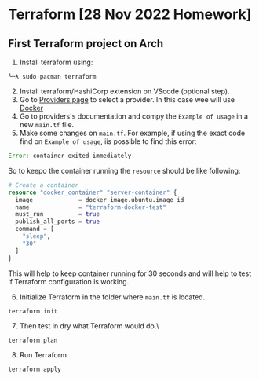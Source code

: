 # Terraform [28 Nov 2022 Homework]

## First Terraform project on Arch

1. Install terraform using:

```
╰─λ sudo pacman terraform
```

2. Install terraform/HashiCorp extension on VScode (optional step).
3. Go to [Providers page](https://registry.terraform.io/browse/providers) to select a provider. In this case wee will use [Docker](https://registry.terraform.io/providers/kreuzwerker/docker/latest/docs)
4. Go to providers's documentation and compy the `Example of usage` in a new `main.tf` file.
5. Make some changes on `main.tf`. For example, if using the exact code find on `Example of usage`, iis possible to find this error:

```js
Error: container exited immediately
```

So to keepo the container running the `resource` should be like following:

```terraform
# Create a container
resource "docker_container" "server-container" {
  image             = docker_image.ubuntu.image_id
  name              = "terraform-docker-test"
  must_run          = true
  publish_all_ports = true
  command = [
    "sleep",
    "30"
  ]
}
```

This will help to keep container running for 30 seconds and will help to test if Terraform configuration is working.

6. Initialize Terraform in the folder where `main.tf` is located.

```
terraform init
```

7. Then test in dry what Terraform would do.\

```
terraform plan
```

8. Run Terraform

```
terraform apply
```
